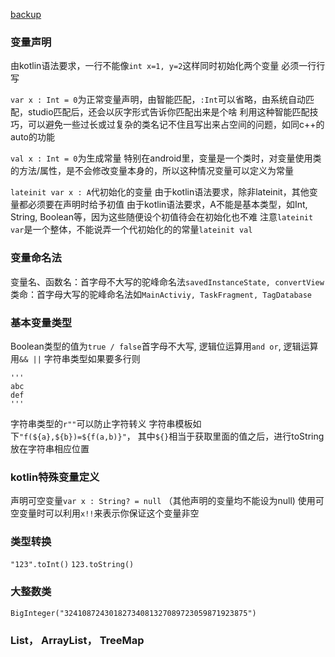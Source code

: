 
[backup](https://www.cnblogs.com/acha/articles/12302172.html)

### 变量声明
由kotlin语法要求，一行不能像`int x=1, y=2`这样同时初始化两个变量
必须一行行写

`var x : Int = 0`为正常变量声明，由智能匹配，`:Int`可以省略，由系统自动匹配，studio匹配后，还会以灰字形式告诉你匹配出来是个啥
利用这种智能匹配技巧，可以避免一些过长或过复杂的类名记不住且写出来占空间的问题，如同c++的auto的功能

`val x : Int = 0`为生成常量
特别在android里，变量是一个类时，对变量使用类的方法/属性，是不会修改变量本身的，所以这种情况变量可以定义为常量

`lateinit var x : A`代初始化的变量
由于kotlin语法要求，除非lateinit，其他变量都必须要在声明时给予初值
由于kotlin语法要求，A不能是基本类型，如Int, String, Boolean等，因为这些随便设个初值待会在初始化也不难
注意`lateinit var`是一个整体，不能说弄一个代初始化的的常量`lateinit val`

### 变量命名法
变量名、函数名：首字母不大写的驼峰命名法`savedInstanceState, convertView`
类命：首字母大写的驼峰命名法如`MainActiviy, TaskFragment, TagDatabase`

### 基本变量类型
Boolean类型的值为`true / false`首字母不大写, 逻辑位运算用`and or`, 逻辑运算用`&& ||`
字符串类型如果要多行则
```
'''
abc
def
'''
```
字符串类型的`r""`可以防止字符转义
字符串模板如下`"f(${a},${b})=${f(a,b)}"`， 其中`${}`相当于获取里面的值之后，进行toString放在字符串相应位置

### kotlin特殊变量定义
声明可空变量`var x : String? = null`  （其他声明的变量均不能设为null)
使用可空变量时可以利用`x!!`来表示你保证这个变量非空

### 类型转换
`"123".toInt()`
`123.toString()`

### 大整数类
`BigInteger("32410872430182734081327089723059871923875")`

### List， ArrayList， TreeMap